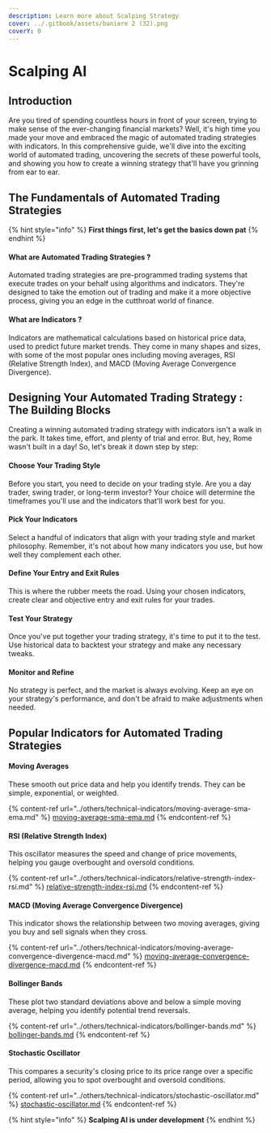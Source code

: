 ```yaml
---
description: Learn more about Scalping Strategy
cover: ../.gitbook/assets/baniere 2 (32).png
coverY: 0
---
```


# Scalping AI

## Introduction

Are you tired of spending countless hours in front of your screen, trying to make sense of the ever-changing financial markets? Well, it's high time you made your move and embraced the magic of automated trading strategies with indicators. In this comprehensive guide, we'll dive into the exciting world of automated trading, uncovering the secrets of these powerful tools, and showing you how to create a winning strategy that'll have you grinning from ear to ear.

## The Fundamentals of Automated Trading Strategies

{% hint style="info" %}
**First things first, let's get the basics down pat**&#x20;
{% endhint %}

#### **What are Automated Trading Strategies ?**

Automated trading strategies are pre-programmed trading systems that execute trades on your behalf using algorithms and indicators. They're designed to take the emotion out of trading and make it a more objective process, giving you an edge in the cutthroat world of finance.

#### **What are Indicators ?**

Indicators are mathematical calculations based on historical price data, used to predict future market trends. They come in many shapes and sizes, with some of the most popular ones including moving averages, RSI (Relative Strength Index), and MACD (Moving Average Convergence Divergence).

## Designing Your Automated Trading Strategy : The Building Blocks

Creating a winning automated trading strategy with indicators isn't a walk in the park. It takes time, effort, and plenty of trial and error. But, hey, Rome wasn't built in a day! So, let's break it down step by step:

#### **Choose Your Trading Style**&#x20;

Before you start, you need to decide on your trading style. Are you a day trader, swing trader, or long-term investor? Your choice will determine the timeframes you'll use and the indicators that'll work best for you.

#### **Pick Your Indicators**&#x20;

Select a handful of indicators that align with your trading style and market philosophy. Remember, it's not about how many indicators you use, but how well they complement each other.

#### **Define Your Entry and Exit Rules**&#x20;

This is where the rubber meets the road. Using your chosen indicators, create clear and objective entry and exit rules for your trades.

#### **Test Your Strategy**&#x20;

Once you've put together your trading strategy, it's time to put it to the test. Use historical data to backtest your strategy and make any necessary tweaks.

#### **Monitor and Refine**&#x20;

No strategy is perfect, and the market is always evolving. Keep an eye on your strategy's performance, and don't be afraid to make adjustments when needed.

## Popular Indicators for Automated Trading Strategies

#### **Moving Averages**&#x20;

These smooth out price data and help you identify trends. They can be simple, exponential, or weighted.

{% content-ref url="../others/technical-indicators/moving-average-sma-ema.md" %}
[moving-average-sma-ema.md](../others/technical-indicators/moving-average-sma-ema.md)
{% endcontent-ref %}

#### **RSI (Relative Strength Index)**&#x20;

This oscillator measures the speed and change of price movements, helping you gauge overbought and oversold conditions.

{% content-ref url="../others/technical-indicators/relative-strength-index-rsi.md" %}
[relative-strength-index-rsi.md](../others/technical-indicators/relative-strength-index-rsi.md)
{% endcontent-ref %}

#### **MACD (Moving Average Convergence Divergence)**&#x20;

This indicator shows the relationship between two moving averages, giving you buy and sell signals when they cross.

{% content-ref url="../others/technical-indicators/moving-average-convergence-divergence-macd.md" %}
[moving-average-convergence-divergence-macd.md](../others/technical-indicators/moving-average-convergence-divergence-macd.md)
{% endcontent-ref %}

#### **Bollinger Bands**&#x20;

These plot two standard deviations above and below a simple moving average, helping you identify potential trend reversals.

{% content-ref url="../others/technical-indicators/bollinger-bands.md" %}
[bollinger-bands.md](../others/technical-indicators/bollinger-bands.md)
{% endcontent-ref %}

#### **Stochastic Oscillator**&#x20;

This compares a security's closing price to its price range over a specific period, allowing you to spot overbought and oversold conditions.

{% content-ref url="../others/technical-indicators/stochastic-oscillator.md" %}
[stochastic-oscillator.md](../others/technical-indicators/stochastic-oscillator.md)
{% endcontent-ref %}

{% hint style="info" %}
**Scalping AI is under development**
{% endhint %}

